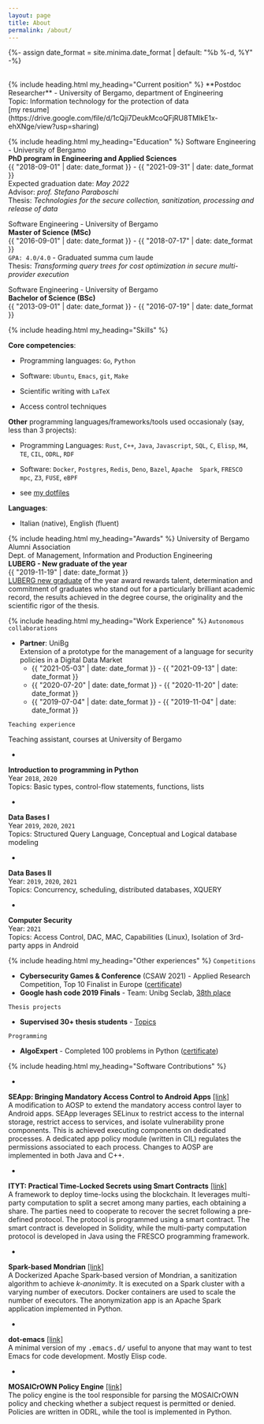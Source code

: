 ```yaml
---
layout: page
title: About
permalink: /about/
---
```

{%- assign date_format = site.minima.date_format | default: "%b %-d, %Y" -%}	

<br>
{% include heading.html
my_heading="Current position"
%}
**Postdoc Researcher** - University of Bergamo, department of Engineering
<br>
Topic: Information technology for the protection of data
<br>
[my resume](https://drive.google.com/file/d/1cQji7DeukMcoQFjRU8TMIkE1x-ehXNge/view?usp=sharing)


{% include heading.html
my_heading="Education"
%}
Software Engineering - University of Bergamo
<br>
**PhD program in Engineering and Applied Sciences**
<br>
{{ "2018-09-01" | date: date_format }} - {{ "2021-09-31" | date: date_format }}
<br>
Expected graduation date: _May 2022_
<br>
Advisor: _prof. Stefano Paraboschi_
<br>
Thesis: _Technologies for the secure collection, sanitization, processing and release of data_

Software Engineering - University of Bergamo
<br>
**Master of Science (MSc)**
<br>
{{ "2016-09-01" | date: date_format }} - {{ "2018-07-17" | date: date_format }}
<br>
`GPA: 4.0/4.0` - Graduated summa cum laude
<br>
Thesis: _Transforming query trees for cost optimization in secure multi-provider execution_


Software Engineering - University of Bergamo
<br>
**Bachelor of Science (BSc)**
<br>
{{ "2013-09-01" | date: date_format }} - {{ "2016-07-19" | date: date_format }}

{% include heading.html
my_heading="Skills"
%}

**Core competencies**:

* Programming languages: `Go`, `Python`

* Software: `Ubuntu`, `Emacs`, `git`, `Make`

* Scientific writing with `LaTeX`

* Access control techniques

**Other** programming languages/frameworks/tools used occasionaly
(say, less than 3 projects):

* Programming Languages: `Rust`, `C++`, `Java`, `Javascript`, `SQL`,
  `C`, `Elisp`, `M4`, `TE`, `CIL`, `ODRL`, `RDF`
  
* Software: `Docker`, `Postgres`, `Redis`, `Deno`, `Bazel`, `Apache 
  Spark`, `FRESCO mpc`, `Z3`, `FUSE`, `eBPF`
  
* see [my dotfiles](https://github.com/dariofad/dot-emacs)

**Languages**:
* Italian (native), English (fluent)

{% include heading.html
my_heading="Awards"
%}
University of Bergamo Alumni Association
<br>
Dept. of Management, Information and Production Engineering
<br>
**LUBERG - New graduate of the year**
<br>
{{ "2019-11-19" | date: date_format }}
<br>
<a href='http://www.luberg.it/eccellenze/proclamazione-neolaureati-dellanno-premio-agli-studi-2/'>LUBERG new graduate</a> of the year award rewards talent, determination and commitment of graduates who stand out for a particularly brilliant academic record, the results achieved in the degree course, the originality and the scientific rigor of the thesis.

{% include heading.html
my_heading="Work Experience"
%}
`Autonomous collaborations`
* **Partner**: UniBg
  <br>
  Extension of a prototype for the management of a language for security policies in a Digital Data Market
  - {{ "2021-05-03" | date: date_format }} - {{ "2021-09-13" | date: date_format }}
  - {{ "2020-07-20" | date: date_format }} - {{ "2020-11-20" | date: date_format }}
  - {{ "2019-07-04" | date: date_format }} - {{ "2019-11-04" | date: date_format }}

`Teaching experience`

Teaching assistant, courses at University of Bergamo

* 
**Introduction to programming in Python**
<br>
Year `2018`, `2020`
<br>
Topics: Basic types, control-flow statements, functions, lists

* 
**Data Bases I**
<br>
Year `2019`, `2020`, `2021`
<br>
Topics: Structured Query Language, Conceptual and Logical database modeling

* 
**Data Bases II**
<br>
Year: `2019`, `2020`, `2021`
<br>
Topics: Concurrency, scheduling, distributed databases, XQUERY

* 
**Computer Security**
<br>
Year: `2021`
<br>
Topics: Access Control, DAC, MAC, Capabilities (Linux), Isolation of 3rd-party apps in Android

{% include heading.html
my_heading="Other experiences"
%}
`Competitions`

* **Cybersecurity Games & Conference** (CSAW 2021) - Applied Research Competition, Top 10 Finalist in Europe ([certificate](https://drive.google.com/file/d/1kUxstkCdRUDYZQDfT2TFn8_X568Y-3R5/view?usp=sharing))
* **Google hash code 2019 Finals** - Team: Unibg Seclab, [38th place](https://codingcompetitions.withgoogle.com/hashcode/archive/2019)

`Thesis projects`

* **Supervised 30+ thesis students** - [Topics](https://seclab.unibg.it/tesi/)

`Programming`

* **AlgoExpert** - Completed 100 problems in Python ([certificate](https://drive.google.com/file/d/107ZkuFqHwE4L3oNnyURqF-whdiYl39r-/view?usp=sharing))


{% include heading.html
my_heading="Software Contributions"
%}

* 
**SEApp: Bringing Mandatory Access Control to Android Apps**  <a href='https://github.com/matthewrossi/seapp'>[link]</a>
<br>
A modification to AOSP to extend the mandatory access control layer to Android apps. SEApp leverages SELinux to restrict access to the internal storage, restrict access to services, and isolate vulnerability prone components. This is achieved executing components on dedicated processes. A dedicated app policy module (written in CIL) regulates the permissions associated to each process. Changes to AOSP are implemented in both Java and C++.

* 
**ITYT:  Practical Time-Locked Secrets using Smart Contracts** <a href='https://github.com/unibg-seclab/ityt'>[link]</a>
<br>
A framework to deploy time-locks using the blockchain. It leverages multi-party computation to split a secret among many parties, each obtaining a share. The parties need to cooperate to recover the secret following a pre-defined protocol. The protocol is programmed using a smart contract. The smart contract is developed in Solidity, while the multi-party computation protocol is developed in Java using the FRESCO programming framework.

* 
**Spark-based Mondrian** <a href='https://github.com/mosaicrown/mondrian'>[link]</a>
<br>
A Dockerized Apache Spark-based version of Mondrian, a sanitization algorithm to achieve <i>k-anonimity</i>. It is executed on a Spark cluster with a varying number of executors. Docker containers are used to scale the number of executors. The anonymization app is an Apache Spark application implemented in Python.

* 
**dot-emacs** <a href='https://github.com/dariofad/dot-emacs'>[link]</a>
<br>
A minimal version of my <tt>.emacs.d/</tt> useful to anyone that may want to test Emacs for code development. Mostly Elisp code.

* 
**MOSAICrOWN Policy Engine** <a href='https://github.com/mosaicrown/policy-engine'>[link]</a>
<br>
The policy engine is the tool responsible for parsing the MOSAICrOWN policy and checking whether a subject request is permitted or denied. Policies are written in ODRL, while the tool is implemented in Python.
